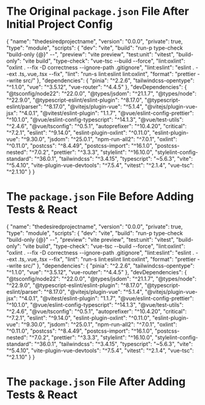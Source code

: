 # The Original `package.json` File After Initial Project Config

{
"name": "thedesiredprojectname",
"version": "0.0.0",
"private": true,
"type": "module",
"scripts": {
"dev": "vite",
"build": "run-p type-check \"build-only {@}\" --",
"preview": "vite preview",
"test:unit": "vitest",
"build-only": "vite build",
"type-check": "vue-tsc --build --force",
"lint:oxlint": "oxlint . --fix -D correctness --ignore-path .gitignore",
"lint:eslint": "eslint . --ext .ts,.vue,.tsx --fix",
"lint": "run-s lint:eslint lint:oxlint",
"format": "prettier --write src/"
},
"dependencies": {
"pinia": "^2.2.6",
"tailwindcss-opentype": "^1.1.0",
"vue": "^3.5.12",
"vue-router": "^4.4.5"
},
"devDependencies": {
"@tsconfig/node22": "^22.0.0",
"@types/jsdom": "^21.1.7",
"@types/node": "^22.9.0",
"@typescript-eslint/eslint-plugin": "^8.17.0",
"@typescript-eslint/parser": "^8.17.0",
"@vitejs/plugin-vue": "^5.1.4",
"@vitejs/plugin-vue-jsx": "^4.0.1",
"@vitest/eslint-plugin": "1.1.7",
"@vue/eslint-config-prettier": "^10.1.0",
"@vue/eslint-config-typescript": "^14.1.3",
"@vue/test-utils": "^2.4.6",
"@vue/tsconfig": "^0.5.1",
"autoprefixer": "^10.4.20",
"critical": "^7.2.1",
"eslint": "^9.14.0",
"eslint-plugin-oxlint": "^0.11.0",
"eslint-plugin-vue": "^9.30.0",
"jsdom": "^25.0.1",
"npm-run-all2": "^7.0.1",
"oxlint": "^0.11.0",
"postcss": "^8.4.49",
"postcss-import": "^16.1.0",
"postcss-nested": "^7.0.2",
"prettier": "^3.3.3",
"stylelint": "^16.10.0",
"stylelint-config-standard": "^36.0.1",
"tailwindcss": "^3.4.15",
"typescript": "~5.6.3",
"vite": "^5.4.10",
"vite-plugin-vue-devtools": "^7.5.4",
"vitest": "^2.1.4",
"vue-tsc": "^2.1.10"
}
}

# The `package.json` File Before Adding Tests & React

{
"name": "thedesiredprojectname",
"version": "0.0.0",
"private": true,
"type": "module",
"scripts": {
"dev": "vite",
"build": "run-p type-check \"build-only {@}\" --",
"preview": "vite preview",
"test:unit": "vitest",
"build-only": "vite build",
"type-check": "vue-tsc --build --force",
"lint:oxlint": "oxlint . --fix -D correctness --ignore-path .gitignore",
"lint:eslint": "eslint . --ext .ts,.vue,.tsx --fix",
"lint": "run-s lint:eslint lint:oxlint",
"format": "prettier --write src/"
},
"dependencies": {
"pinia": "^2.2.6",
"tailwindcss-opentype": "^1.1.0",
"vue": "^3.5.12",
"vue-router": "^4.4.5"
},
"devDependencies": {
"@tsconfig/node22": "^22.0.0",
"@types/jsdom": "^21.1.7",
"@types/node": "^22.9.0",
"@typescript-eslint/eslint-plugin": "^8.17.0",
"@typescript-eslint/parser": "^8.17.0",
"@vitejs/plugin-vue": "^5.1.4",
"@vitejs/plugin-vue-jsx": "^4.0.1",
"@vitest/eslint-plugin": "1.1.7",
"@vue/eslint-config-prettier": "^10.1.0",
"@vue/eslint-config-typescript": "^14.1.3",
"@vue/test-utils": "^2.4.6",
"@vue/tsconfig": "^0.5.1",
"autoprefixer": "^10.4.20",
"critical": "^7.2.1",
"eslint": "^9.14.0",
"eslint-plugin-oxlint": "^0.11.0",
"eslint-plugin-vue": "^9.30.0",
"jsdom": "^25.0.1",
"npm-run-all2": "^7.0.1",
"oxlint": "^0.11.0",
"postcss": "^8.4.49",
"postcss-import": "^16.1.0",
"postcss-nested": "^7.0.2",
"prettier": "^3.3.3",
"stylelint": "^16.10.0",
"stylelint-config-standard": "^36.0.1",
"tailwindcss": "^3.4.15",
"typescript": "~5.6.3",
"vite": "^5.4.10",
"vite-plugin-vue-devtools": "^7.5.4",
"vitest": "^2.1.4",
"vue-tsc": "^2.1.10"
}
}

# The `package.json` File After Adding Tests & React
